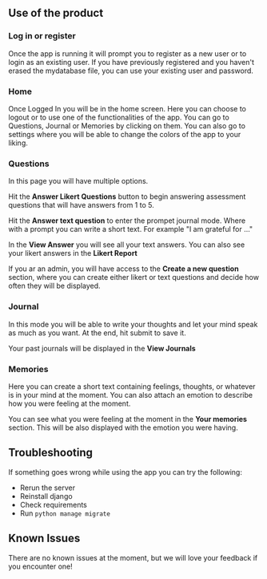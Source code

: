 ## Use of the product

### Log in or register

Once the app is running it will prompt you to register as a new user or to login as an existing user. If you have previously registered and you haven't erased the mydatabase file, you can use your existing user and password.

### Home

Once Logged In you will be in the home screen. Here you can choose to logout or to use one of the functionalities of the app. You can go to Questions, Journal or Memories by clicking on them. You can also go to settings where you will be able to change the colors of the app to your liking.

### Questions

In this page you will have multiple options.

Hit the **Answer Likert Questions** button to begin answering assessment questions that will have answers from 1 to 5.

Hit the **Answer text question** to enter the prompet journal mode. Where with a prompt you can write a short text. For example "I am grateful for ..."

In the **View Answer** you will see all your text answers. You can also see your likert answers in the **Likert Report**

If you ar an admin, you will have access to the **Create a new question** section, where you can create either likert or text questions and decide how often they will be displayed.

### Journal

In this mode you will be able to write your thoughts and let your mind speak as much as you want. At the end, hit submit to save it.

Your past journals will be displayed in the **View Journals**

### Memories

Here you can create a short text containing feelings, thoughts, or whatever is in your mind at the moment. You can also attach an emotion to describe how you were feeling at the moment.

You can see what you were feeling at the moment in the **Your memories** section. This will be also displayed with the emotion you were having.

## Troubleshooting

If something goes wrong while using the app you can try the following:
- Rerun the server
- Reinstall django
- Check requirements
- Run `python manage migrate`

## Known Issues

There are no known issues at the moment, but we will love your feedback if you encounter one!

